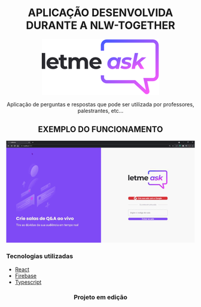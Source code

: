 

 <h1 align="center">APLICAÇÃO DESENVOLVIDA DURANTE A NLW-TOGETHER </h1>
 

<p align="center">
 
<img alt="LetMeAsk" src="https://raw.githubusercontent.com/queilacr/LetMeAsk/311eabee375000710e4300ae2323537142b85fa4/src/assets/logo.svg" />  

</p>

<p align="center">Aplicação de perguntas e respostas que pode ser utilizada por professores, palestrantes, etc...</p>

<h2 align="center">EXEMPLO DO FUNCIONAMENTO</h2> 

<p align="center">
 
<img alt="Exemplo da aplicação" src="https://github.com/queilacr/LetMeAsk/blob/main/LetMeAsk.gif?raw=true" />  

</p>

<h3>Tecnologias utilizadas</h3>

<ul>
 <li><a href="https://react.org" rel="nofollow">React</a></li>
 <li><a href="https://firebase.google.com" rel="nofollow">Firebase</a></li>
 <li><a href="https://typescriptlang.org" rel="nofollow">Typescript</a></li>
</ul>


 <h3 align="center"> Projeto em edição </h3>
 
 
